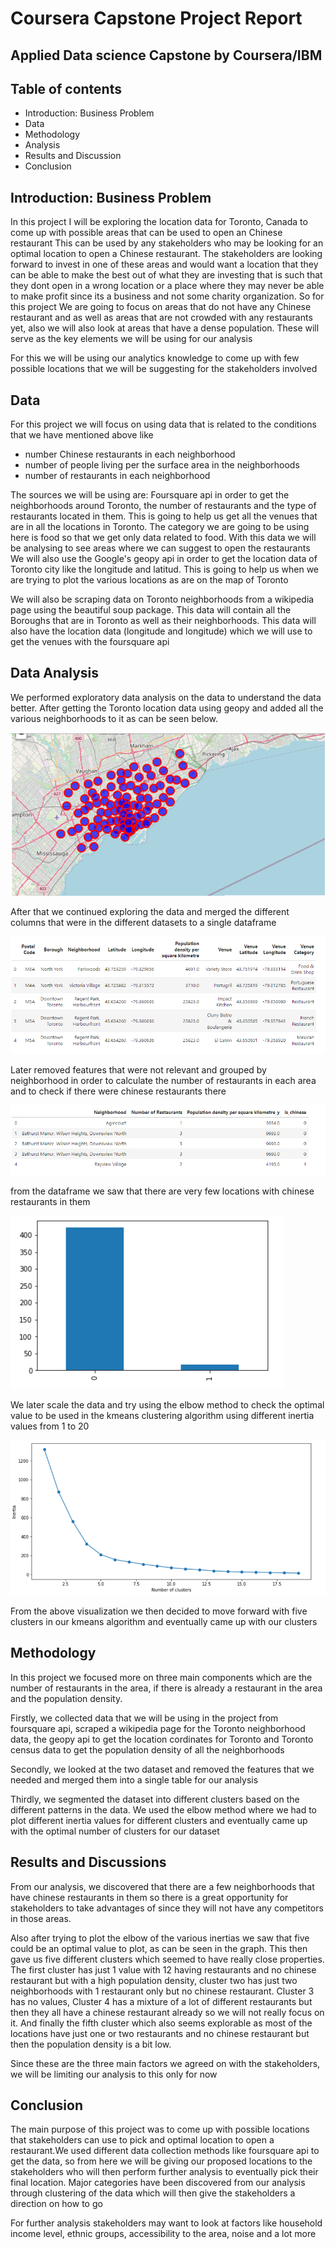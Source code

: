 # Coursera Capstone Project Report

## Applied Data science Capstone by Coursera/IBM

## Table of contents
* Introduction: Business Problem
* Data
* Methodology
* Analysis
* Results and Discussion
* Conclusion

## Introduction: Business Problem 

<p> In this project I will be exploring the location data for Toronto, Canada to come up with possible areas that can be used to open an Chinese restaurant This can be used by any stakeholders who may be looking for an optimal location to open a Chinese restaurant. The stakeholders are looking forward to invest in one of these areas and would want a location that they can be able to make the best out of what they are investing that is such that they dont open in a wrong location or a place where they may never be able to make profit since its a business and not some charity organization. So for this project We are going to focus on areas that do not have any Chinese restaurant and as well as areas that are not crowded with any restaurants yet, also we will also look at areas that have a dense population. These will serve as the key elements we will be using for our analysis </p>

<p> For this we will be using our analytics knowledge to come up with few possible locations that we will be suggesting for the stakeholders involved</p>

## Data 

For this project we will focus on using data that is related to the conditions that we have mentioned above like

* number Chinese restaurants in each neighborhood
* number of people living per the surface area in the neighborhoods
* number of restaurants in each neighborhood

<p> The sources we will be using are: Foursquare api in order to get the neighborhoods around Toronto, the number of restaurants and the type of restaurants located in them. This is going to help us get all the venues that are in all the locations in Toronto. The category we are going to be using here is food so that we get only data related to food. With this data we will be analysing to see areas where we can suggest to open the restaurants We will also use the Google's geopy api in order to get the location data of Toronto city like the longitude and latitud. This is going to help us when we are trying to plot the various locations as are on the map of Toronto </p>

<p> We will also be scraping data on Toronto neighborhoods from a wikipedia page using the beautiful soup package. This data will contain all the Boroughs that are in Toronto as well as their neighborhoods. This data will also have the location data (longitude and longitude) which we will use to get the venues with the foursquare api </p>

## Data Analysis

We performed exploratory data analysis on the data to understand the data better. After getting the Toronto location data using geopy and added all the various neighborhoods to it as can be seen below.

![Screenshot](map.png)

After that we continued exploring the data and merged the different columns that were in the different datasets to a single dataframe

![Screenshot](merged.png)

Later removed features that were not relevant and grouped by neighborhood in order to calculate the number of restaurants in each area and to check if there were chinese restaurants there 

![Screenshot](chinese.png)

from the dataframe we saw that there are very few locations with chinese restaurants in them

![Screenshot](bar.png)

We later scale the data and try using the elbow method to check the optimal value to be used in the kmeans clustering algorithm using different inertia values from 1 to 20

![Screenshot](clusters.png)

From the above visualization we then decided to move forward with five clusters in our kmeans algorithm and eventually came up with our clusters


## Methodology

<p>In this project we focused more on three main components which are the number of restaurants in the area, if there is already a restaurant in the area and the population density.</p>

<p>Firstly, we collected data that we will be using in the project from foursquare api, scraped a wikipedia page for the Toronto neighborhood data, the geopy api to get the location cordinates for Toronto and Toronto census data to get the population density of all the neighborhoods</p>

<p>Secondly, we looked at the two dataset and removed the features that we needed and merged them into a single table for our analysis</p>

<p>Thirdly, we segmented the dataset into different clusters based on the different patterns in the data. We used the elbow method where we had to plot different inertia values for different clusters and eventually came up with the optimal number of clusters for our dataset</p>

## Results and Discussions

<p>From our analysis, we discovered that there are a few neighborhoods that have chinese restaurants in them so there is a great opportunity for stakeholders to take advantages of since they will not have any competitors in those areas.</p>

<p>Also after trying to plot the elbow of the various inertias we saw that five could be an optimal value to plot, as can be seen in the graph. This then gave us five different clusters which seemed to have really close properties. The first cluster has just 1 value with 12 having restaurants and no chinese restaurant but with a high population density, cluster two has just two neighborhoods with 1 restaurant only but no chinese restaurant. Cluster 3 has no values, Cluster 4 has a mixture of a lot of different restaurants but then they all have a chinese restaurant already so we will not really focus on it. And finally the fifth cluster which also seems explorable as most of the locations have just one or two restaurants and no chinese restaurant but then the population density is a bit low.</p>

<p>Since these are the three main factors we agreed on with the stakeholders, we will be limiting our analysis to this only for now</p>

## Conclusion

<p>The main purpose of this project was to come up with possible locations that stakeholders can use to pick and optimal location to open a restaurant.We used different data collection methods like foursquare api to get the data, so from here we will be giving our proposed locations to the stakeholders who will then perform further analysis to eventually pick their final location. Major categories have been discovered from our analysis through clustering of the data which will then give the stakeholders a direction on how to go</p>

<p>For further analysis stakeholders may want to look at factors like household income level, ethnic groups, accessibility to the area, noise and a lot more</p>